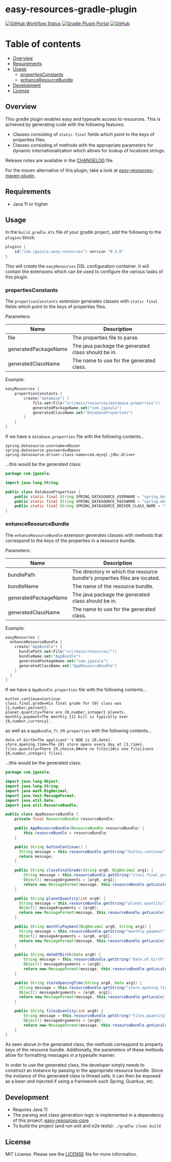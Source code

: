 # easy-resources-gradle-plugin

[![GitHub Workflow Status](https://img.shields.io/github/actions/workflow/status/jaygazula27/easy-resources-gradle-plugin/gradle-build.yml)](https://github.com/jaygazula27/easy-resources-gradle-plugin/actions/workflows/gradle-build.yml)
[![Gradle Plugin Portal](https://img.shields.io/gradle-plugin-portal/v/com.jgazula.easy-resources)](https://plugins.gradle.org/plugin/com.jgazula.easy-resources)
[![GitHub](https://img.shields.io/github/license/jaygazula27/easy-resources-gradle-plugin)](LICENSE)


# Table of contents

* [Overview](#overview)
* [Requirements](#requirements)
* [Usage](#usage)
  * [propertiesConstants](#propertiesconstants)
  * [enhanceResourceBundle](#enhanceResourceBundle)
* [Development](#development)
* [License](#license)


## Overview

This gradle plugin enables easy and typesafe access to resources. This is achieved by generating code with the following features:
* Classes consisting of `static final` fields which point to the keys of properties files.
* Classes consisting of methods with the appropriate parameters for dynamic internationalization which allows for lookup of localized strings.

Release notes are available in the [CHANGELOG](CHANGELOG.md) file.

For the maven alternative of this plugin, take a look at [easy-resources-maven-plugin](https://github.com/jaygazula27/easy-resources-maven-plugin).


## Requirements

* Java 11 or higher


## Usage

In the `build.gradle.kts` file of your gradle project, add the following to the `plugins` block:

```kotlin
plugins {
    id("com.jgazula.easy-resources") version "0.2.0"
}
```

This will create the `easyResources` DSL configuration container. It will contain the extensions which can be used
to configure the various tasks of this plugin. 

### propertiesConstants

The `propertiesConstants` extension generates classes with `static final` fields which point to the keys of properties files.

Parameters:

| Name                 | Description                                        |
|----------------------|----------------------------------------------------|
| file                 | The properties file to parse.                      |
| generatedPackageName | The java package the generated class should be in. |
| generatedClassName   | The name to use for the generated class.           |

Example:

```kotlin
easyResources {
    propertiesConstants {
        create("database") {
            file.set(File("src/main/resources/database.properties"))
            generatedPackageName.set("com.jgazula")
            generatedClassName.set("DatabaseProperties")
        }
    }
}
```

If we have a `database.properties` file with the following contents...

```properties
spring.datasource.username=dbuser
spring.datasource.password=dbpass
spring.datasource.driver-class-name=com.mysql.jdbc.Driver
```

...this would be the generated class:

```java
package com.jgazula;

import java.lang.String;

public class DatabaseProperties {
    public static final String SPRING_DATASOURCE_USERNAME = "spring.datasource.username";
    public static final String SPRING_DATASOURCE_PASSWORD = "spring.datasource.password";
    public static final String SPRING_DATASOURCE_DRIVER_CLASS_NAME = "spring.datasource.driver-class-name";
}
```

### enhanceResourceBundle

The `enhanceResourceBundle` extension generates classes with methods that correspond to the keys of the properties in a resource bundle.

Parameters:

| Name                 | Description                                                                |
|----------------------|----------------------------------------------------------------------------|
| bundlePath           | The directory in which the resource bundle's properties files are located. |
| bundleName           | The name of the resource bundle.                                           |
| generatedPackageName | The java package the generated class should be in.                         |
| generatedClassName   | The name to use for the generated class.                                   |

Example:

```kotlin
easyResources {
  enhanceResourceBundle {
    create("AppBundle") {
      bundlePath.set(File("src/main/resources/"))
      bundleName.set("AppBundle")
      generatedPackageName.set("com.jgazula")
      generatedClassName.set("AppResourceBundle")
    }
  }
}
```

If we have a `AppBundle.properties` file with the following contents...

```properties
button.continue=Continue
class.final.grade=His final grade for {0} class was {1,number,percent}.
planet.quantity=There are {0,number,integer} planets.
monthly.payment=The monthly {1} bill is typically over {0,number,currency}.
```

as well as a `AppBundle_fr_FR.properties` with the following contents...

```properties
date.of.birth=The applicant''s DOB is {0,date}.
store.opening.time=The {0} store opens every day at {1,time}.
files.quantity=There {0,choice,0#are no files|1#is one file|1<are {0,number,integer} files}.
```

...this would be the generated class:

```java
package com.jgazula;

import java.lang.Object;
import java.lang.String;
import java.math.BigDecimal;
import java.text.MessageFormat;
import java.util.Date;
import java.util.ResourceBundle;

public class AppResourceBundle {
    private final ResourceBundle resourceBundle;

    public AppResourceBundle(ResourceBundle resourceBundle) {
        this.resourceBundle = resourceBundle;
    }

    public String buttonContinue() {
      String message = this.resourceBundle.getString("button.continue");
      return message;
    }

    public String classFinalGrade(String arg0, BigDecimal arg1) {
        String message = this.resourceBundle.getString("class.final.grade");
        Object[] messageArguments = {arg0, arg1};
        return new MessageFormat(message, this.resourceBundle.getLocale()).format(messageArguments);
    }

    public String planetQuantity(int arg0) {
      String message = this.resourceBundle.getString("planet.quantity");
      Object[] messageArguments = {arg0};
      return new MessageFormat(message, this.resourceBundle.getLocale()).format(messageArguments);
    }

    public String monthlyPayment(BigDecimal arg0, String arg1) {
      String message = this.resourceBundle.getString("monthly.payment");
      Object[] messageArguments = {arg0, arg1};
      return new MessageFormat(message, this.resourceBundle.getLocale()).format(messageArguments);
    }

    public String dateOfBirth(Date arg0) {
        String message = this.resourceBundle.getString("date.of.birth");
        Object[] messageArguments = {arg0};
        return new MessageFormat(message, this.resourceBundle.getLocale()).format(messageArguments);
    }

    public String storeOpeningTime(String arg0, Date arg1) {
      String message = this.resourceBundle.getString("store.opening.time");
      Object[] messageArguments = {arg0, arg1};
      return new MessageFormat(message, this.resourceBundle.getLocale()).format(messageArguments);
    }

    public String filesQuantity(int arg0) {
        String message = this.resourceBundle.getString("files.quantity");
        Object[] messageArguments = {arg0};
        return new MessageFormat(message, this.resourceBundle.getLocale()).format(messageArguments);
    }
}
```

As seen above in the generated class, the methods correspond to property keys of the resource bundle. 
Additionally, the parameters of these methods allow for formatting messages in a typesafe manner.

In order to use the generated class, the developer simply needs to construct an instance by passing in the appropriate resource bundle.
Since the instance of this generated class is thread safe, it can then be exposed as a bean and injected if using a framework such Spring, Quarkus, etc.


## Development

* Requires Java 11.
* The parsing and class generation logic is implemented in a dependency of this project: [easy-resources-core](https://github.com/jaygazula27/easy-resources-core)
* To build the project (and run unit and e2e tests): `./gradlw clean build`


## License

MIT License. Please see the [LICENSE](LICENSE) file for more information.
